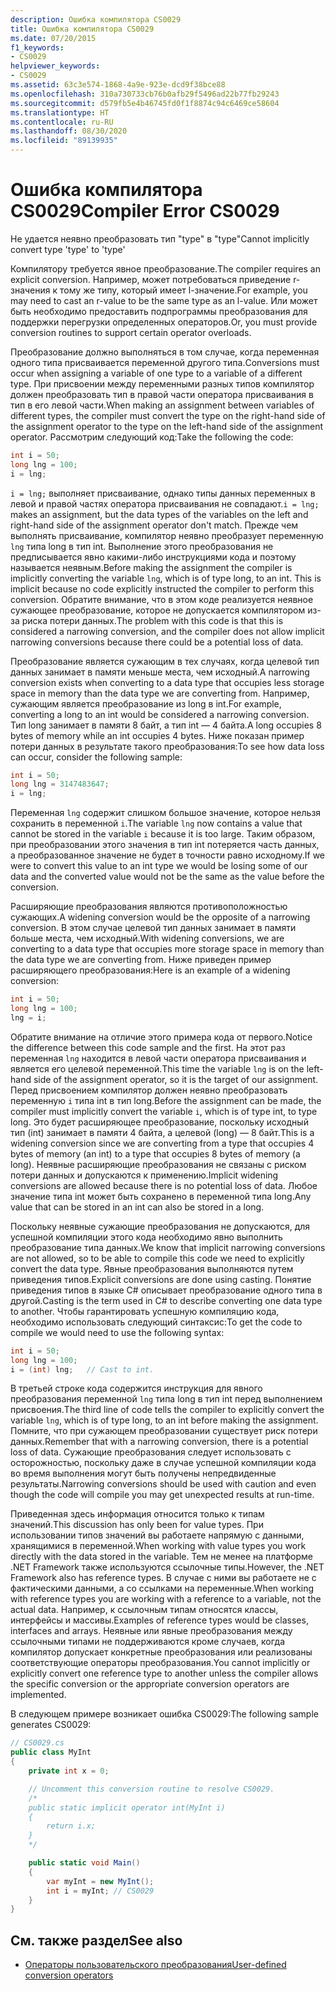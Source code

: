 ```yaml
---
description: Ошибка компилятора CS0029
title: Ошибка компилятора CS0029
ms.date: 07/20/2015
f1_keywords:
- CS0029
helpviewer_keywords:
- CS0029
ms.assetid: 63c3e574-1868-4a9e-923e-dcd9f38bce88
ms.openlocfilehash: 310a730733cb76b0afb29f5496ad22b77fb29243
ms.sourcegitcommit: d579fb5e4b46745fd0f1f8874c94c6469ce58604
ms.translationtype: HT
ms.contentlocale: ru-RU
ms.lasthandoff: 08/30/2020
ms.locfileid: "89139935"
---
```

# <a name="compiler-error-cs0029"></a><span data-ttu-id="16c18-103">Ошибка компилятора CS0029</span><span class="sxs-lookup"><span data-stu-id="16c18-103">Compiler Error CS0029</span></span>

<span data-ttu-id="16c18-104">Не удается неявно преобразовать тип "type" в "type"</span><span class="sxs-lookup"><span data-stu-id="16c18-104">Cannot implicitly convert type 'type' to 'type'</span></span>

 <span data-ttu-id="16c18-105">Компилятору требуется явное преобразование.</span><span class="sxs-lookup"><span data-stu-id="16c18-105">The compiler requires an explicit conversion.</span></span> <span data-ttu-id="16c18-106">Например, может потребоваться приведение r-значения к тому же типу, который имеет l-значение.</span><span class="sxs-lookup"><span data-stu-id="16c18-106">For example, you may need to cast an r-value to be the same type as an l-value.</span></span> <span data-ttu-id="16c18-107">Или может быть необходимо предоставить подпрограммы преобразования для поддержки перегрузки определенных операторов.</span><span class="sxs-lookup"><span data-stu-id="16c18-107">Or, you must provide conversion routines to support certain operator overloads.</span></span>

 <span data-ttu-id="16c18-108">Преобразование должно выполняться в том случае, когда переменная одного типа присваивается переменной другого типа.</span><span class="sxs-lookup"><span data-stu-id="16c18-108">Conversions must occur when assigning a variable of one type to a variable of a different type.</span></span> <span data-ttu-id="16c18-109">При присвоении между переменными разных типов компилятор должен преобразовать тип в правой части оператора присваивания в тип в его левой части.</span><span class="sxs-lookup"><span data-stu-id="16c18-109">When making an assignment between variables of different types, the compiler must convert the type on the right-hand side of the assignment operator to the type on the left-hand side of the assignment operator.</span></span> <span data-ttu-id="16c18-110">Рассмотрим следующий код:</span><span class="sxs-lookup"><span data-stu-id="16c18-110">Take the following the code:</span></span>

```csharp
int i = 50;
long lng = 100;
i = lng;
```

 <span data-ttu-id="16c18-111">`i = lng;` выполняет присваивание, однако типы данных переменных в левой и правой частях оператора присваивания не совпадают.</span><span class="sxs-lookup"><span data-stu-id="16c18-111">`i = lng;` makes an assignment, but the data types of the variables on the left and right-hand side of the assignment operator don't match.</span></span> <span data-ttu-id="16c18-112">Прежде чем выполнять присваивание, компилятор неявно преобразует переменную `lng` типа long в тип int. Выполнение этого преобразования не предписывается явно какими-либо инструкциями кода и поэтому называется неявным.</span><span class="sxs-lookup"><span data-stu-id="16c18-112">Before making the assignment the compiler is implicitly converting the variable `lng`, which is of type long, to an int. This is implicit because no code explicitly instructed the compiler to perform this conversion.</span></span> <span data-ttu-id="16c18-113">Обратите внимание, что в этом коде реализуется неявное сужающее преобразование, которое не допускается компилятором из-за риска потери данных.</span><span class="sxs-lookup"><span data-stu-id="16c18-113">The problem with this code is that this is considered a narrowing conversion, and the compiler does not allow implicit narrowing conversions because there could be a potential loss of data.</span></span>

 <span data-ttu-id="16c18-114">Преобразование является сужающим в тех случаях, когда целевой тип данных занимает в памяти меньше места, чем исходный.</span><span class="sxs-lookup"><span data-stu-id="16c18-114">A narrowing conversion exists when converting to a data type that occupies less storage space in memory than the data type we are converting from.</span></span> <span data-ttu-id="16c18-115">Например, сужающим является преобразование из long в int.</span><span class="sxs-lookup"><span data-stu-id="16c18-115">For example, converting a long to an int would be considered a narrowing conversion.</span></span> <span data-ttu-id="16c18-116">Тип long занимает в памяти 8 байт, а тип int — 4 байта.</span><span class="sxs-lookup"><span data-stu-id="16c18-116">A long occupies 8 bytes of memory while an int occupies 4 bytes.</span></span> <span data-ttu-id="16c18-117">Ниже показан пример потери данных в результате такого преобразования:</span><span class="sxs-lookup"><span data-stu-id="16c18-117">To see how data loss can occur, consider the following sample:</span></span>

```csharp
int i = 50;
long lng = 3147483647;
i = lng;
```

 <span data-ttu-id="16c18-118">Переменная `lng` содержит слишком большое значение, которое нельзя сохранить в переменной `i`.</span><span class="sxs-lookup"><span data-stu-id="16c18-118">The variable `lng` now contains a value that cannot be stored in the variable `i` because it is too large.</span></span> <span data-ttu-id="16c18-119">Таким образом, при преобразовании этого значения в тип int потеряется часть данных, а преобразованное значение не будет в точности равно исходному.</span><span class="sxs-lookup"><span data-stu-id="16c18-119">If we were to convert this value to an int type we would be losing some of our data and the converted value would not be the same as the value before the conversion.</span></span>

 <span data-ttu-id="16c18-120">Расширяющие преобразования являются противоположностью сужающих.</span><span class="sxs-lookup"><span data-stu-id="16c18-120">A widening conversion would be the opposite of a narrowing conversion.</span></span> <span data-ttu-id="16c18-121">В этом случае целевой тип данных занимает в памяти больше места, чем исходный.</span><span class="sxs-lookup"><span data-stu-id="16c18-121">With widening conversions, we are converting to a data type that occupies more storage space in memory than the data type we are converting from.</span></span> <span data-ttu-id="16c18-122">Ниже приведен пример расширяющего преобразования:</span><span class="sxs-lookup"><span data-stu-id="16c18-122">Here is an example of a widening conversion:</span></span>

```csharp
int i = 50;
long lng = 100;
lng = i;
```

 <span data-ttu-id="16c18-123">Обратите внимание на отличие этого примера кода от первого.</span><span class="sxs-lookup"><span data-stu-id="16c18-123">Notice the difference between this code sample and the first.</span></span> <span data-ttu-id="16c18-124">На этот раз переменная `lng` находится в левой части оператора присваивания и является его целевой переменной.</span><span class="sxs-lookup"><span data-stu-id="16c18-124">This time the variable `lng` is on the left-hand side of the assignment operator, so it is the target of our assignment.</span></span> <span data-ttu-id="16c18-125">Перед присвоением компилятор должен неявно преобразовать переменную `i` типа int в тип long.</span><span class="sxs-lookup"><span data-stu-id="16c18-125">Before the assignment can be made, the compiler must implicitly convert the variable `i`, which is of type int, to type long.</span></span> <span data-ttu-id="16c18-126">Это будет расширяющее преобразование, поскольку исходный тип (int) занимает в памяти 4 байта, а целевой (long) — 8 байт.</span><span class="sxs-lookup"><span data-stu-id="16c18-126">This is a widening conversion since we are converting from a type that occupies 4 bytes of memory (an int) to a type that occupies 8 bytes of memory (a long).</span></span> <span data-ttu-id="16c18-127">Неявные расширяющие преобразования не связаны с риском потери данных и допускаются к применению.</span><span class="sxs-lookup"><span data-stu-id="16c18-127">Implicit widening conversions are allowed because there is no potential loss of data.</span></span> <span data-ttu-id="16c18-128">Любое значение типа int может быть сохранено в переменной типа long.</span><span class="sxs-lookup"><span data-stu-id="16c18-128">Any value that can be stored in an int can also be stored in a long.</span></span>

 <span data-ttu-id="16c18-129">Поскольку неявные сужающие преобразования не допускаются, для успешной компиляции этого кода необходимо явно выполнить преобразование типа данных.</span><span class="sxs-lookup"><span data-stu-id="16c18-129">We know that implicit narrowing conversions are not allowed, so to be able to compile this code we need to explicitly convert the data type.</span></span> <span data-ttu-id="16c18-130">Явные преобразования выполняются путем приведения типов.</span><span class="sxs-lookup"><span data-stu-id="16c18-130">Explicit conversions are done using casting.</span></span> <span data-ttu-id="16c18-131">Понятие приведения типов в языке C# описывает преобразование одного типа в другой.</span><span class="sxs-lookup"><span data-stu-id="16c18-131">Casting is the term used in C# to describe converting one data type to another.</span></span> <span data-ttu-id="16c18-132">Чтобы гарантировать успешную компиляцию кода, необходимо использовать следующий синтаксис:</span><span class="sxs-lookup"><span data-stu-id="16c18-132">To get the code to compile we would need to use the following syntax:</span></span>

```csharp
int i = 50;
long lng = 100;
i = (int) lng;   // Cast to int.
```

 <span data-ttu-id="16c18-133">В третьей строке кода содержится инструкция для явного преобразования переменной `lng` типа long в тип int перед выполнением присвоения.</span><span class="sxs-lookup"><span data-stu-id="16c18-133">The third line of code tells the compiler to explicitly convert the variable `lng`, which is of type long, to an int before making the assignment.</span></span> <span data-ttu-id="16c18-134">Помните, что при сужающем преобразовании существует риск потери данных.</span><span class="sxs-lookup"><span data-stu-id="16c18-134">Remember that with a narrowing conversion, there is a potential loss of data.</span></span> <span data-ttu-id="16c18-135">Сужающие преобразования следует использовать с осторожностью, поскольку даже в случае успешной компиляции кода во время выполнения могут быть получены непредвиденные результаты.</span><span class="sxs-lookup"><span data-stu-id="16c18-135">Narrowing conversions should be used with caution and even though the code will compile you may get unexpected results at run-time.</span></span>

 <span data-ttu-id="16c18-136">Приведенная здесь информация относится только к типам значений.</span><span class="sxs-lookup"><span data-stu-id="16c18-136">This discussion has only been for value types.</span></span> <span data-ttu-id="16c18-137">При использовании типов значений вы работаете напрямую с данными, хранящимися в переменной.</span><span class="sxs-lookup"><span data-stu-id="16c18-137">When working with value types you work directly with the data stored in the variable.</span></span> <span data-ttu-id="16c18-138">Тем не менее на платформе .NET Framework также используются ссылочные типы.</span><span class="sxs-lookup"><span data-stu-id="16c18-138">However, the .NET Framework also has reference types.</span></span> <span data-ttu-id="16c18-139">В случае с ними вы работаете не с фактическими данными, а со ссылками на переменные.</span><span class="sxs-lookup"><span data-stu-id="16c18-139">When working with reference types you are working with a reference to a variable, not the actual data.</span></span> <span data-ttu-id="16c18-140">Например, к ссылочным типам относятся классы, интерфейсы и массивы.</span><span class="sxs-lookup"><span data-stu-id="16c18-140">Examples of reference types would be classes, interfaces and arrays.</span></span> <span data-ttu-id="16c18-141">Неявные или явные преобразования между ссылочными типами не поддерживаются кроме случаев, когда компилятор допускает конкретные преобразования или реализованы соответствующие операторы преобразования.</span><span class="sxs-lookup"><span data-stu-id="16c18-141">You cannot implicitly or explicitly convert one reference type to another unless the compiler allows the specific conversion or the appropriate conversion operators are implemented.</span></span>

 <span data-ttu-id="16c18-142">В следующем примере возникает ошибка CS0029:</span><span class="sxs-lookup"><span data-stu-id="16c18-142">The following sample generates CS0029:</span></span>

```csharp
// CS0029.cs
public class MyInt
{
    private int x = 0;

    // Uncomment this conversion routine to resolve CS0029.
    /*
    public static implicit operator int(MyInt i)
    {
        return i.x;
    }
    */

    public static void Main()
    {
        var myInt = new MyInt();
        int i = myInt; // CS0029
    }
}
```

## <a name="see-also"></a><span data-ttu-id="16c18-143">См. также раздел</span><span class="sxs-lookup"><span data-stu-id="16c18-143">See also</span></span>

- [<span data-ttu-id="16c18-144">Операторы пользовательского преобразования</span><span class="sxs-lookup"><span data-stu-id="16c18-144">User-defined conversion operators</span></span>](../operators/user-defined-conversion-operators.md)
